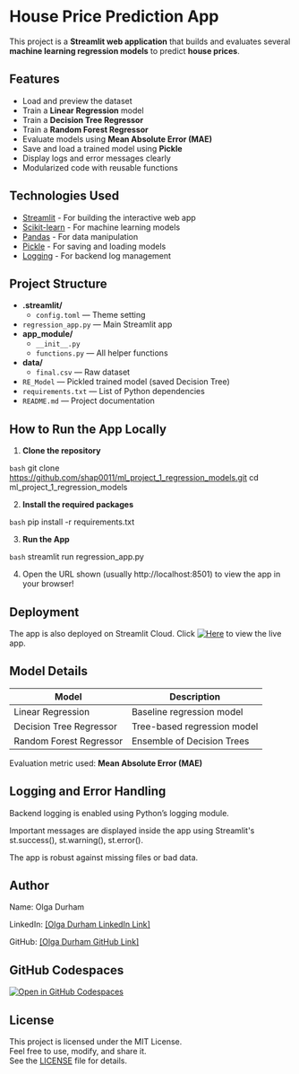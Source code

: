 # House Price Prediction App

This project is a **Streamlit web application** that builds and evaluates several **machine learning regression models** to predict **house prices**.

## Features

- Load and preview the dataset
- Train a **Linear Regression** model
- Train a **Decision Tree Regressor**
- Train a **Random Forest Regressor**
- Evaluate models using **Mean Absolute Error (MAE)**
- Save and load a trained model using **Pickle**
- Display logs and error messages clearly
- Modularized code with reusable functions

## Technologies Used

- [Streamlit](https://streamlit.io/) - For building the interactive web app
- [Scikit-learn](https://scikit-learn.org/) - For machine learning models
- [Pandas](https://pandas.pydata.org/) - For data manipulation
- [Pickle](https://docs.python.org/3/library/pickle.html) - For saving and loading models
- [Logging](https://docs.python.org/3/library/logging.html) - For backend log management

## Project Structure

- **.streamlit/**
  - `config.toml` — Theme setting
- `regression_app.py` — Main Streamlit app
- **app_module/**
  - `__init__.py`
  - `functions.py` — All helper functions
- **data/**
  - `final.csv` — Raw dataset
- `RE_Model` — Pickled trained model (saved Decision Tree)
- `requirements.txt` — List of Python dependencies
- `README.md` — Project documentation

## How to Run the App Locally

1. **Clone the repository**

```bash```
git clone https://github.com/shap0011/ml_project_1_regression_models.git
cd ml_project_1_regression_models

2. **Install the required packages**

```bash```
    pip install -r requirements.txt

3. **Run the App**

```bash```
streamlit run regression_app.py

4. Open the URL shown (usually http://localhost:8501) to view the app in your browser!

## Deployment
The app is also deployed on Streamlit Cloud.
Click [![Here](https://static.streamlit.io/badges/streamlit_badge_black_white.svg)](https://home-price-prediction-app-shap0011.streamlit.app/) to view the live app.

## Model Details

| Model                    | Description                        |
|--------------------------|------------------------------------|
| Linear Regression        | Baseline regression model          |
| Decision Tree Regressor  | Tree-based regression model        |
| Random Forest Regressor  | Ensemble of Decision Trees         |

Evaluation metric used: **Mean Absolute Error (MAE)**

## Logging and Error Handling

Backend logging is enabled using Python’s logging module.

Important messages are displayed inside the app using Streamlit's st.success(), st.warning(), st.error().

The app is robust against missing files or bad data.

## Author
Name: Olga Durham

LinkedIn: [\[Olga Durham LinkedIn Link\]](https://www.linkedin.com/in/olga-durham/)

GitHub: [\[Olga Durham GitHub Link\]](https://github.com/shap0011)

## GitHub Codespaces

[![Open in GitHub Codespaces](https://github.com/codespaces/badge.svg)](https://refactored-space-tribble-5rv6wwwgx74cv75p.github.dev/)

## License

This project is licensed under the MIT License.  
Feel free to use, modify, and share it.  
See the [LICENSE](./LICENSE) file for details.